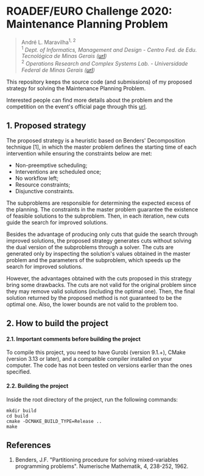 # ROADEF/EURO Challenge 2020: Maintenance Planning Problem

> André L. Maravilha<sup>1, 2</sup>  
> <sup>1</sup> *Dept. of Informatics, Management and Design - Centro Fed. de Edu. Tecnológica de Minas Gerais ([url](https://www.cefetmg.br/))*  
> <sup>2</sup> *Operations Research and Complex Systems Lab. - Universidade Federal de Minas Gerais ([url](https://orcslab.github.io/))*

This repository keeps the source code (and submissions) of my proposed strategy for solving the Maintenance Planning Problem.

Interested people can find more details about the problem and the competition on the event's official page through this [url](https://www.roadef.org/challenge/2020/en/index.php).


## 1. Proposed strategy

The proposed strategy is a heuristic based on Benders' Decomposition technique [1], in which the master problem defines the starting time of each intervention while ensuring the constraints below are met:

- Non-preemptive scheduling;
- Interventions are scheduled once;
- No workflow left;
- Resource constraints;
- Disjunctive constraints.

The subproblems are responsible for determining the expected excess of the planning. The constraints in the master problem guarantee the existence of feasible solutions to the subproblem. Then, in each iteration, new cuts guide the search for improved solutions.

Besides the advantage of producing only cuts that guide the search through improved solutions, the proposed strategy generates cuts without solving the dual version of the subproblems through a solver. The cuts are generated only by inspecting the solution's values obtained in the master problem and the parameters of the subproblem, which speeds up the search for improved solutions.

However, the advantages obtained with the cuts proposed in this strategy bring some drawbacks. The cuts are not valid for the original problem since they may remove valid solutions (including the optimal one). Then, the final solution returned by the proposed method is not guaranteed to be the optimal one. Also, the lower bounds are not valid to the problem too.


## 2. How to build the project

#### 2.1. Important comments before building the project

To compile this project, you need to have Gurobi (version 9.1.+), CMake (version 3.13 or later), and a compatible compiler installed on your computer. The code has not been tested on versions earlier than the ones specified.

#### 2.2. Building the project

Inside the root directory of the project, run the following commands:
```
mkdir build
cd build
cmake -DCMAKE_BUILD_TYPE=Release ..
make
```


## References

1. Benders, J.F. "Partitioning procedure for solving mixed-variables programming problems". Numerische Mathematik, 4, 238-252, 1962.
